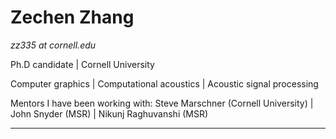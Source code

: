# Zechen Zhang

*zz335 at cornell.edu*

Ph.D candidate | Cornell University

Computer graphics | Computational acoustics | Acoustic signal processing

Mentors I have been working with: Steve Marschner (Cornell University) | John Snyder (MSR) | Nikunj Raghuvanshi (MSR)

------
